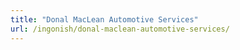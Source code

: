 ```yaml
---
title: "Donal MacLean Automotive Services"
url: /ingonish/donal-maclean-automotive-services/
---
```

